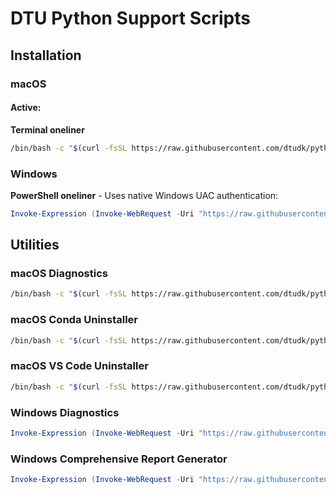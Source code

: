 # DTU Python Support Scripts
## Installation

### macOS

#### Active: 
**Terminal oneliner**  
```bash
/bin/bash -c "$(curl -fsSL https://raw.githubusercontent.com/dtudk/pythonsupport-scripts/main/MacOS/releases/dtu-python-installer-macos.sh)"
```

### Windows

**PowerShell oneliner** - Uses native Windows UAC authentication:
```powershell
Invoke-Expression (Invoke-WebRequest -Uri "https://raw.githubusercontent.com/dtudk/pythonsupport-scripts/main/Windows/install.ps1" -UseBasicParsing).Content
```

## Utilities

### macOS Diagnostics
```bash
/bin/bash -c "$(curl -fsSL https://raw.githubusercontent.com/dtudk/pythonsupport-scripts/main/MacOS/Components/Diagnostics/simple_report.sh)"
```

### macOS Conda Uninstaller
```bash
/bin/bash -c "$(curl -fsSL https://raw.githubusercontent.com/dtudk/pythonsupport-scripts/main/MacOS/Components/Core/uninstall_conda.sh)"
```

### macOS VS Code Uninstaller
```bash
/bin/bash -c "$(curl -fsSL https://raw.githubusercontent.com/dtudk/pythonsupport-scripts/main/MacOS/Components/VSC/uninstall_vscode.sh)"
```

### Windows Diagnostics
```powershell
Invoke-Expression (Invoke-WebRequest -Uri "https://raw.githubusercontent.com/philipnickel/pythonsupport-scripts/windows_report/Windows/Components/Diagnostics/simple_report.ps1" -UseBasicParsing).Content
```

### Windows Comprehensive Report Generator
```powershell
Invoke-Expression (Invoke-WebRequest -Uri "https://raw.githubusercontent.com/philipnickel/pythonsupport-scripts/windows_report/Windows/Components/Diagnostics/generate_report.ps1" -UseBasicParsing).Content
```